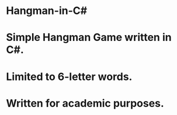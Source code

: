 # Hangman-in-C#
# Simple Hangman Game written in C#.
# Limited to 6-letter words.
# Written for academic purposes.
